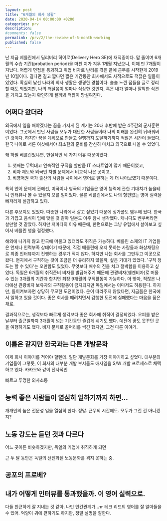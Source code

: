 ```yaml
---
layout: post
title: "6개월의 회사 생활"
date: 2020-04-14 00:00:00 +0200
categories: prv
description: 
#comments: false
permalink: /prv/2/the-review-of-6-month-working
published: false
---
```


난 지금 베를린에서 딜리버리 히어로(Delivery Hero SE)에 재직중이다. 맘 졸이며 6개월의 수습 기간(probation period)을 마친 지가 겨우 1개월 지났으니, 이제 만 7개월이 지났다. 어렵게 면접을 통과하고 취업 비자로 난리를 겪은 끝에 근무를 시작한게 2019년 10월이다. 길다면 길고 짧다면 짧은 기간동안 회사에서도 사적으로도 적잖은 일들이 있었다. 확실히 낯선 나라의 회사 생활은 생경한 경험이다. 슬슬 느낀 점들을 글로 정리할 때도 되었지만, 나의 깨달음이 얼마나 식상한 것인지, 혹은 내가 얼마나 얄팍한 식견을 가지고 있는지 확인하게 될까봐 적잖이 망설여진다.

## 어쩌다 왔더라

외국에서 일을 해야겠다는 꿈을 가지게 된 계기는 20대 후반에 받은 4주간의 군사훈련이었다. 그곳에서 만난 사람들 모두가 대단한 사람들이라 나의 미래를 완전히 뒤바꿔버린 것이다. 하지만 꿈을 계획으로 만들고 실행까지 도달하기까지 적잖은 시간이 들었다. 한국 나이로 서른 여섯에서야 최소한의 준비를 간신히 마치고 외국으로 나올 수 있었다.

왜 하필 베를린었냐면, 현실적인 세 가지 이유 때문이었다.
1. 첫째는 무턱대고 연속적인 구직을 할만큼 IT 스타트업이 많기 때문이었고,
2. 비자 제도와 외국인 차별 문제에서 비교적 나은 곳이고,
3. 비영어권 국가 출신의 사람들 사이에서 영어로 일하는 게 더 나아보였기 때문이다.

특히 언어 문제에 관해선, 미국이나 영국의 기업들은 영어 능력에 관한 기대치가 높을테니 인터뷰나 볼 수 있을지 모를 일이었다. 물론 베를린에서도 나의 형편없는 영어 실력을 뼈저리게 실감하고 있다.

다른 후보지도 있었다. 따뜻한 나라에서 살고 싶었기 때문에 싱가폴도 염두에 뒀다. 한국과 가깝고 음식이 입에 맞을 것 같아 일본도 아주 잠시 생각했다. 캐나다도 벤쿠버라면 살만할 것 같았다. 하지만 저마다의 이유 때문에, 한편으로는 그냥 유럽에서 살아보고 싶어서 베를린 행을 결정했다.

해외에 나가지 않고 한국에 머물고 있더라도 취직은 가능하다. 베를린 소재의 IT 기업들은 언제나 인력부족 상태이기 때문에, 직접 베를린에 오지 못하는 사람들과 화상채팅으로 최종 인터뷰까지 진행하는 경우가 적지 않다. 하지만 나는 회사를 그만두고 이곳으로 왔다. 현지에서 구직하는 것이 조금은 더 유리하지 않을까, 싶은 기대가 있었다. '구직 정도는 할 수 있다'는 오만함도 있었다. 무엇보다 배수의 진을 치고 절박함을 이용하고 싶었다. 독일은 6개월의 취직준비 비자를 발급해주기 때문에 관광비자(쉥겐비자)로 머물 수 있는 3개월의 기간과 합치면 최장 9개월의 구직활동이 가능하다. 아 맞아, 적잖은 나라에선 관광비자 보유자의 구직활동이 금지되지만 독일에서는 이마저도 허용된다. 하지만, 돌이켜보자면 상당히 무모한 도전이었다. 운이 따라주지 않았다면, 지금쯤은 한국에서 일하고 있을 것이다. 좋은 회사를 때려치면서 감행한 도전에 실패했다는 마음을 품은채로.

결과적으로는, 생각보다 빠르게 생각보다 좋은 회사에 취직이 결정되었다. 오퍼를 받은 날부터 출근일까지 3개월이 넘는 기간동안 즐겁게 쉬기도 했다. 예전에 꿈도 못꾸던 곳을 여행하기도 했다. 비자 문제로 골머리를 썩긴 했지만, 그건 다른 이야기.

## 이름은 같지만 한국과는 다른 개발문화
이제 회사 이야기를 적어야 할텐데. 일단 개발문화를 가장 이야기하고 싶었다. 대부분의 기업들이 그렇듯, 이 회사의 대부분 개발 부서들도 애자일을 S/W 개발 프로세스로 채택하고 있다. 카카오와 같이 전사적인 

빠르고 투명한 의사소통


## 능력 좋은 사람들이 열심히 일하기까지 하면...
개개인의 높은 전문성
일을 열심히 한다. 정말. 근무외 시간에도. 모두가 그런 건 아니겠지?


## 노동 강도는 듣던 것과 다르다
어느 곳이든 비슷하겠지만, 독일의 기업에 취직하게 되면 

근 두 달 동안은 독일의 선진화된 노동문화를 겪지 못하는 중.

## 공포의 프로베?


## 내가 어떻게 인터뷰를 통과했을까. 이 영어 실력으로.

다들 친근하게 잘 지내는 것 같아. 나만 인간관계가...ㅠ
테크 리드의 영어를 잘 알아들을 수 있어. 억양이 귀에 편하기도 하지만, 정말 설명을 잘한다.






